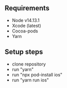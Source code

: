 ## Requirements

- Node v14.13.1
- Xcode (latest)
- Cocoa-pods
- Yarn

## Setup steps

- clone repository
- run "yarn"
- run "npx pod-install ios"
- run "yarn run ios"

